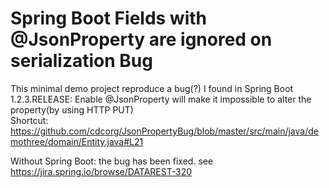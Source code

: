 # Spring Boot Fields with @JsonProperty are ignored on serialization Bug

This minimal demo project reproduce a bug(?) I found in Spring Boot 1.2.3.RELEASE: 
Enable @JsonProperty will make it impossible to alter the property(by using HTTP PUT)     
Shortcut: https://github.com/cdcorg/JsonPropertyBug/blob/master/src/main/java/demothree/domain/Entity.java#L21

Without Spring Boot: the bug has been fixed. see https://jira.spring.io/browse/DATAREST-320
